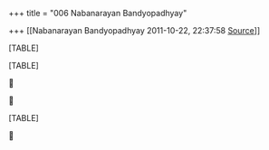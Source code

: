 +++
title = "006 Nabanarayan Bandyopadhyay"

+++
[[Nabanarayan Bandyopadhyay	2011-10-22, 22:37:58 [Source](https://groups.google.com/g/bvparishat/c/LLmgzWFxJHM)]]



[TABLE]

[TABLE]





[TABLE]



